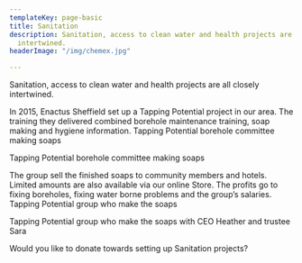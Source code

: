 ```yaml
---
templateKey: page-basic
title: Sanitation
description: Sanitation, access to clean water and health projects are all closely
  intertwined.
headerImage: "/img/chemex.jpg"

---
```

Sanitation, access to clean water and health projects are all closely intertwined.

In 2015, Enactus Sheffield set up a Tapping Potential project in our area. The training they delivered combined borehole maintenance training, soap making and hygiene information.
Tapping Potential borehole committee making soaps

Tapping Potential borehole committee making soaps

The group sell the finished soaps to community members and hotels. Limited amounts are also available via our online Store. The profits go to fixing boreholes, fixing water borne problems and the group’s salaries.
Tapping Potential group who make the soaps

Tapping Potential group who make the soaps with CEO Heather and trustee Sara

Would you like to donate towards setting up Sanitation projects?